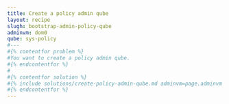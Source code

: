 ```yaml
---
title: Create a policy admin qube
layout: recipe
slugh: bootstrap-admin-policy-qube
adminvm: dom0
qube: sys-policy
#---
#{% contentfor problem %}
#You want to create a policy admin qube.
#{% endcontentfor %}
#
#{% contentfor solution %}
#{% include solutions/create-policy-admin-qube.md adminvm=page.adminvm qube=page.qube %}
#{% endcontentfor %}
---
```


